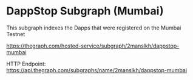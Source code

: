 # DappStop Subgraph (Mumbai)

This subgraph indexes the Dapps that were registered on the Mumbai Testnet

<https://thegraph.com/hosted-service/subgraph/2manslkh/dappstop-mumbai>

HTTP Endpoint:
<https://api.thegraph.com/subgraphs/name/2manslkh/dappstop-mumbai>
